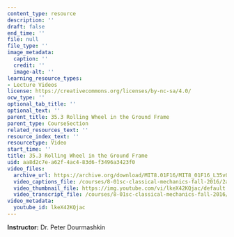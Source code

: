 ```yaml
---
content_type: resource
description: ''
draft: false
end_time: ''
file: null
file_type: ''
image_metadata:
  caption: ''
  credit: ''
  image-alt: ''
learning_resource_types:
- Lecture Videos
license: https://creativecommons.org/licenses/by-nc-sa/4.0/
ocw_type: ''
optional_tab_title: ''
optional_text: ''
parent_title: 35.3 Rolling Wheel in the Ground Frame
parent_type: CourseSection
related_resources_text: ''
resource_index_text: ''
resourcetype: Video
start_time: ''
title: 35.3 Rolling Wheel in the Ground Frame
uid: aa8d2c7e-a62f-4ac4-83d6-f3496a3423f0
video_files:
  archive_url: https://archive.org/download/MIT8.01F16/MIT8_01F16_L35v03_360p.mp4
  video_captions_file: /courses/8-01sc-classical-mechanics-fall-2016/2a20c5c5208d5a67bd839fc20d2ac8a1_lkeX42KQjac.vtt
  video_thumbnail_file: https://img.youtube.com/vi/lkeX42KQjac/default.jpg
  video_transcript_file: /courses/8-01sc-classical-mechanics-fall-2016/feace693894ddf86681646be99ac83b8_lkeX42KQjac.pdf
video_metadata:
  youtube_id: lkeX42KQjac
---
```

**Instructor:** Dr. Peter Dourmashkin